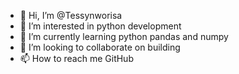- 👋 Hi, I’m @Tessynworisa
- 👀 I’m interested in python development 
- 🌱 I’m currently learning python pandas and numpy
- 💞️ I’m looking to collaborate on building 
- 📫 How to reach me GitHub 

<!---
Tessynworisa/Tessynworisa is a ✨ special ✨ repository because its `README.md` (this file) appears on your GitHub profile.
You can click the Preview link to take a look at your changes.
--->
